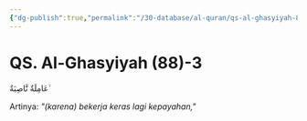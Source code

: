 ```yaml
---
{"dg-publish":true,"permalink":"/30-database/al-quran/qs-al-ghasyiyah-88-3/"}
---
```



# QS. Al-Ghasyiyah (88)-3
عَامِلَةٌ نَّاصِبَةٌ  ۙ

Artinya: *"(karena) bekerja keras lagi kepayahan,"*
